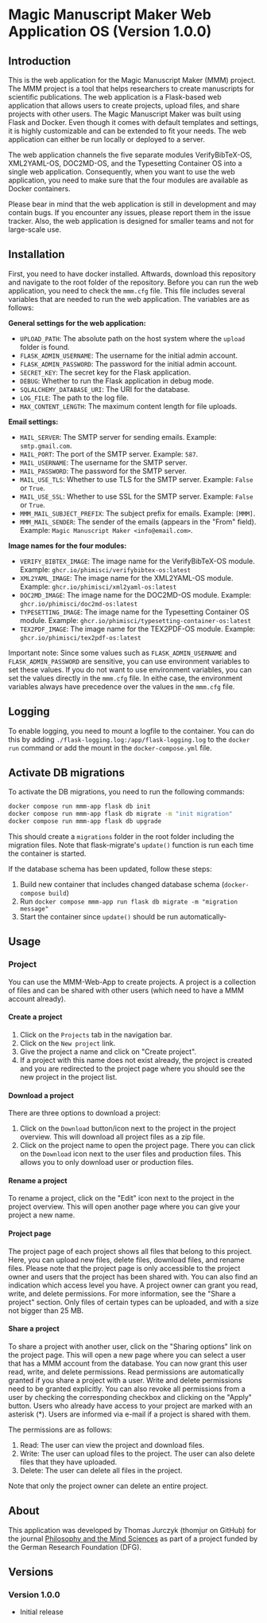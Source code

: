 # Magic Manuscript Maker Web Application OS (Version 1.0.0)

## Introduction
This is the web application for the Magic Manuscript Maker (MMM) project. The MMM project is a tool that helps researchers to create manuscripts for scientific publications. The web application is a Flask-based web application that allows users to create projects, upload files, and share projects with other users. The Magic Manuscript Maker was built using Flask and Docker. Even though it comes with default templates and settings, it is highly customizable and can be extended to fit your needs. The web application can either be run locally or deployed to a server.

The web application channels the five separate modules VerifyBibTeX-OS, XML2YAML-OS, DOC2MD-OS, and the Typesetting Container OS into a single web application. Consequently, when you want to use the web application, you need to make sure that the four modules are available as Docker containers.

Please bear in mind that the web application is still in development and may contain bugs. If you encounter any issues, please report them in the issue tracker. Also, the web application is designed for smaller teams and not for large-scale use.

## Installation
First, you need to have docker installed. Aftwards, download this repository and navigate to the root folder of the repository. Before you can run the web application, you need to check the `mmm.cfg` file. This file includes several variables that are needed to run the web application. The variables are as follows:

**General settings for the web application:**

- `UPLOAD_PATH`: The absolute path on the host system where the `upload` folder is found.
- `FLASK_ADMIN_USERNAME`: The username for the initial admin account.
- `FLASK_ADMIN_PASSWORD`: The password for the initial admin account.
- `SECRET_KEY`: The secret key for the Flask application.
- `DEBUG`: Whether to run the Flask application in debug mode.
- `SQLALCHEMY_DATABASE_URI`: The URI for the database.
- `LOG_FILE`: The path to the log file.
- `MAX_CONTENT_LENGTH`: The maximum content length for file uploads.

**Email settings:**

- `MAIL_SERVER`: The SMTP server for sending emails. Example: `smtp.gmail.com`.
- `MAIL_PORT`: The port of the SMTP server. Example: `587`.
- `MAIL_USERNAME`: The username for the SMTP server. 
- `MAIL_PASSWORD`: The password for the SMTP server.
- `MAIL_USE_TLS`: Whether to use TLS for the SMTP server. Example: `False` or `True`.
- `MAIL_USE_SSL`: Whether to use SSL for the SMTP server. Example: `False` or `True`.
- `MMM_MAIL_SUBJECT_PREFIX`: The subject prefix for emails. Example: `[MMM]`.	
- `MMM_MAIL_SENDER`: The sender of the emails (appears in the "From" field). Example: `Magic Manuscript Maker <info@email.com>`.

**Image names for the four modules:**

- `VERIFY_BIBTEX_IMAGE`: The image name for the VerifyBibTeX-OS module. Example: `ghcr.io/phimisci/verifybibtex-os:latest`
- `XML2YAML_IMAGE`: The image name for the XML2YAML-OS module. Example: `ghcr.io/phimisci/xml2yaml-os:latest`
- `DOC2MD_IMAGE`: The image name for the DOC2MD-OS module. Example: `ghcr.io/phimisci/doc2md-os:latest`
- `TYPESETTING_IMAGE`: The image name for the Typesetting Container OS module. Example: `ghcr.io/phimisci/typesetting-container-os:latest`	
- `TEX2PDF_IMAGE`: The image name for the TEX2PDF-OS module. Example: `ghcr.io/phimisci/tex2pdf-os:latest`

Important note: Since some values such as `FLASK_ADMIN_USERNAME` and `FLASK_ADMIN_PASSWORD` are sensitive, you can use environment variables to set these values. If you do not want to use environment variables, you can set the values directly in the `mmm.cfg` file. In eithe case, the environment variables always have precedence over the values in the `mmm.cfg` file.

## Logging
To enable logging, you need to mount a logfile to the container. You can do this by adding `./flask-logging.log:/app/flask-logging.log` to the `docker run` command or add the mount in the `docker-compose.yml` file.

## Activate DB migrations
To activate the DB migrations, you need to run the following commands:
```bash
docker compose run mmm-app flask db init
docker compose run mmm-app flask db migrate -m "init migration"
docker compose run mmm-app flask db upgrade
```

This should create a `migrations` folder in the root folder including the migration files. Note that flask-migrate's `update()` function is run each time the container is started.

If the database schema has been updated, follow these steps:

1. Build new container that includes changed database schema (`docker-compose build`)
2. Run `docker compose mmm-app run flask db migrate -m "migration message"`
3. Start the container since `update()` should be run automatically-

## Usage

### Project

You can use the MMM-Web-App to create projects. A project is a collection of files and can be shared with other users (which need to have a MMM account already).

#### Create a project

1. Click on the `Projects` tab in the navigation bar.
2. Click on the `New project` link.
3. Give the project a name and click on "Create project".
4. If a project with this name does not exist already, the project is created and you are redirected to the project page where you should see the new project in the project list.

#### Download a project
There are three options to download a project:

1. Click on the `Download` button/icon next to the project in the project overview. This will download all project files as a zip file.
2. Click on the project name to open the project page. There you can click on the `Download` icon next to the user files and production files. This allows you to only download user or production files.

#### Rename a project
To rename a project, click on the "Edit" icon next to the project in the project overview. This will open another page where you can give your project a new name.

#### Project page
The project page of each project shows all files that belong to this project. Here, you can upload new files, delete files, download files, and rename files. Please note that the project page is only accessible to the project owner and users that the project has been shared with. You can also find an indication which access level you have. A project owner can grant you read, write, and delete permissions. For more information, see the "Share a project" section. Only files of certain types can be uploaded, and with a size not bigger than 25 MB.

#### Share a project
To share a project with another user, click on the "Sharing options" link on the project page. This will open a new page where you can select a user that has a MMM account from the database. You can now grant this user read, write, and delete permissions. Read permissions are automatically granted if you share a project with a user. Write and delete permissions need to be granted explicitly. You can also revoke all permissions from a user by checking the corresponding checkbox and clicking on the "Apply" button. Users who already have access to your project are marked with an asterisk (*). Users are informed via e-mail if a project is shared with them.

The permissions are as follows:

1. Read: The user can view the project and download files.
2. Write: The user can upload files to the project. The user can also delete files that they have uploaded.
3. Delete: The user can delete all files in the project.

Note that only the project owner can delete an entire project.

## About
This application was developed by Thomas Jurczyk (thomjur on GitHub) for the journal [Philosophy and the Mind Sciences](https://philosophymindscience.org/) as part of a project funded by the German Research Foundation (DFG).

## Versions

### Version 1.0.0

- Initial release

